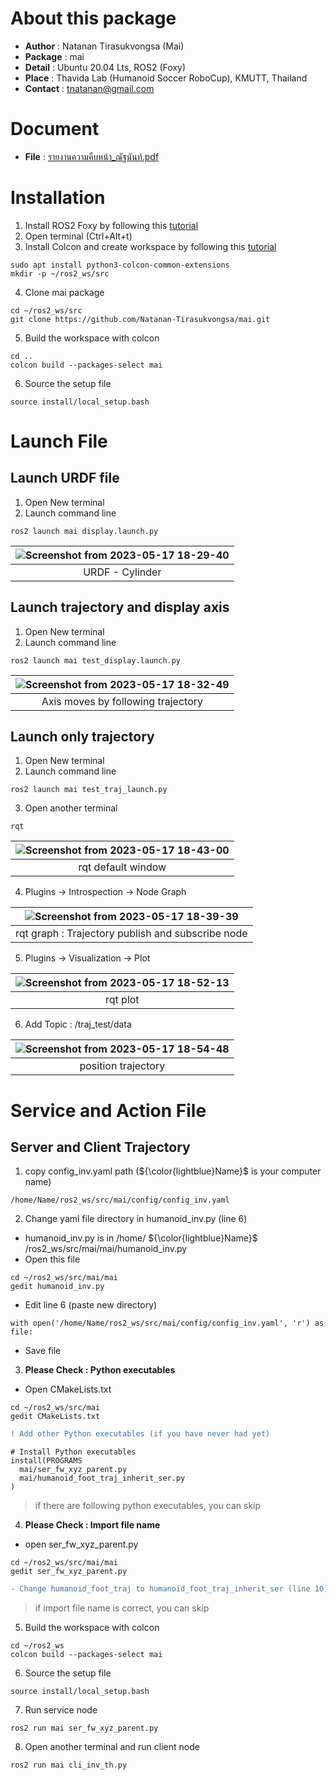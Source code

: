 # About this package
* **Author** : Natanan Tirasukvongsa (Mai)
* **Package** : mai
* **Detail** : Ubuntu 20.04 Lts, ROS2 (Foxy)
* **Place** : Thavida Lab (Humanoid Soccer RoboCup), KMUTT, Thailand
* **Contact** : tnatanan@gmail.com

# Document
* **File** : [รายงานความคืบหน้า_ณัฐนันท์.pdf](https://github.com/Natanan-Tirasukvongsa/mai/files/11497313/_.pdf)

# Installation
1. Install ROS2 Foxy by following this [tutorial](https://docs.ros.org/en/foxy/Installation.html)
2. Open terminal (Ctrl+Alt+t)
3. Install Colcon and create workspace by following this [tutorial](https://docs.ros.org/en/foxy/Tutorials/Beginner-Client-Libraries/Colcon-Tutorial.html)
```
sudo apt install python3-colcon-common-extensions
mkdir -p ~/ros2_ws/src
```
4. Clone mai package
```
cd ~/ros2_ws/src
git clone https://github.com/Natanan-Tirasukvongsa/mai.git 
```
5. Build the workspace with colcon
```
cd ..
colcon build --packages-select mai
```
6. Source the setup file
```
source install/local_setup.bash
```

# Launch File
## Launch URDF file
1. Open New terminal
2. Launch command line 
```
ros2 launch mai display.launch.py
```

| ![Screenshot from 2023-05-17 18-29-40](https://github.com/Natanan-Tirasukvongsa/mai/assets/78638430/951df0da-461f-4135-9c1b-5da69374ba81) | 
|  :---: | 
| URDF - Cylinder  | 

## Launch trajectory and display axis 
1. Open New terminal
2. Launch command line  
```
ros2 launch mai test_display.launch.py 
```
|![Screenshot from 2023-05-17 18-32-49](https://github.com/Natanan-Tirasukvongsa/mai/assets/78638430/d3b1557d-4e8d-4ce4-9a72-e6d7f9f3925c) | 
|  :---: | 
| Axis moves by following trajectory  | 

## Launch only trajectory
1. Open New terminal
2. Launch command line  
```
ros2 launch mai test_traj_launch.py 
```
3. Open another terminal
```
rqt
```
|![Screenshot from 2023-05-17 18-43-00](https://github.com/Natanan-Tirasukvongsa/mai/assets/78638430/f7f921f2-68af-4d4e-9d64-cd9b22261ecc)| 
|  :---: | 
| rqt default window  | 

4. Plugins -> Introspection -> Node Graph

|![Screenshot from 2023-05-17 18-39-39](https://github.com/Natanan-Tirasukvongsa/mai/assets/78638430/ac6c72d1-4a30-4bb6-840f-8d2801c0782d)| 
|  :---: | 
| rqt graph : Trajectory publish and subscribe node| 

5. Plugins -> Visualization -> Plot

|![Screenshot from 2023-05-17 18-52-13](https://github.com/Natanan-Tirasukvongsa/mai/assets/78638430/a375923f-0579-4c17-a558-b9efd885bfb3)| 
|  :---: | 
| rqt plot| 

6. Add Topic : /traj_test/data

|![Screenshot from 2023-05-17 18-54-48](https://github.com/Natanan-Tirasukvongsa/mai/assets/78638430/2d841e79-61cf-4a51-992c-3ce8eb089eb8)| 
|  :---: | 
| position trajectory| 

# Service and Action File
## Server and Client Trajectory
1. copy config_inv.yaml path (${\color{lightblue}Name}$ is your computer name)

```
/home/Name/ros2_ws/src/mai/config/config_inv.yaml
```

2. Change yaml file directory in humanoid_inv.py (line 6)  
- humanoid_inv.py is in /home/ ${\color{lightblue}Name}$ /ros2_ws/src/mai/mai/humanoid_inv.py 
- Open this file 
```
cd ~/ros2_ws/src/mai/mai
gedit humanoid_inv.py
```
- Edit line 6 (paste new directory)
```
with open('/home/Name/ros2_ws/src/mai/config/config_inv.yaml', 'r') as file:
```
- Save file

3. **Please Check : Python executables**
- Open CMakeLists.txt
```
cd ~/ros2_ws/src/mai
gedit CMakeLists.txt
```
```diff
! Add other Python executables (if you have never had yet) 
```
```
# Install Python executables
install(PROGRAMS 
  mai/ser_fw_xyz_parent.py
  mai/humanoid_foot_traj_inherit_ser.py 
) 
```
> if there are following python executables, you can skip

4. **Please Check : Import file name** 
- open ser_fw_xyz_parent.py 
```
cd ~/ros2_ws/src/mai/mai
gedit ser_fw_xyz_parent.py 
```
```diff
- Change humanoid_foot_traj to humanoid_foot_traj_inherit_ser (line 10)
```
> if import file name is correct, you can skip

5. Build the workspace with colcon
```
cd ~/ros2_ws
colcon build --packages-select mai
```
6. Source the setup file
```
source install/local_setup.bash
```
7. Run service node
```
ros2 run mai ser_fw_xyz_parent.py 
```
8. Open another terminal and run client node
```
ros2 run mai cli_inv_th.py 
```
